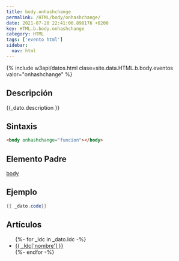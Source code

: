 ```yaml
---
title: body.onhashchange
permalink: /HTML/body/onhashchange/
date: 2021-07-20 22:41:00.898176 +0200
key: HTML.b.body.onhashchange
category: HTML
tags: ['evento html']
sidebar: 
  nav: html
---
```


{% include w3api/datos.html clase=site.data.HTML.b.body.eventos valor="onhashchange" %}

## Descripción
{{_dato.description }}

## Sintaxis
~~~html
<body onhashchange="funcion"></body>
~~~

## Elemento Padre
[body](/HTML/body/)

## Ejemplo
~~~java
{{ _dato.code}}
~~~

## Artículos
<ul>
{%- for _ldc in _dato.ldc -%}
   <li>
       <a href="{{_ldc['url'] }}">{{ _ldc['nombre'] }}</a>
   </li>
{%- endfor -%}
</ul>
